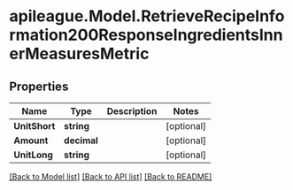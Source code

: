 # apileague.Model.RetrieveRecipeInformation200ResponseIngredientsInnerMeasuresMetric

## Properties

Name | Type | Description | Notes
------------ | ------------- | ------------- | -------------
**UnitShort** | **string** |  | [optional] 
**Amount** | **decimal** |  | [optional] 
**UnitLong** | **string** |  | [optional] 

[[Back to Model list]](../README.md#documentation-for-models) [[Back to API list]](../README.md#documentation-for-api-endpoints) [[Back to README]](../README.md)

